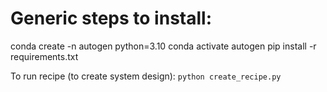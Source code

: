  # Generic steps to install:
 conda create -n autogen python=3.10
 conda activate autogen
 pip install -r requirements.txt


 To run recipe (to create system design):
 `python create_recipe.py`